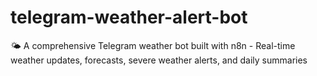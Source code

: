 # telegram-weather-alert-bot
🌤️ A comprehensive Telegram weather bot built with n8n - Real-time weather updates, forecasts, severe weather alerts, and daily summaries

